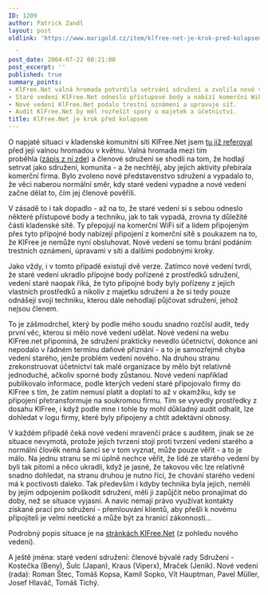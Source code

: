 ```yaml
---
ID: 1209
author: Patrick Zandl
layout: post
oldlink: 'https://www.marigold.cz/item/klfree-net-je-krok-pred-kolapsem

  '
post_date: 2004-07-22 08:21:00
post_excerpt: ''
published: true
summary_points:
- KlFree.Net valná hromada potvrdila setrvání sdružení a zvolila nové vedení.
- Staré vedení KlFree.Net odneslo přístupové body a nabízí komerční WiFi.
- Nové vedení KlFree.Net podalo trestní oznámení a upravuje síť.
- Audit KlFree.Net by měl rozřešit spory o majetek a účetnictví.
title: KlFree.Net je krok před kolapsem
---
```


<p>
O napjaté situaci v kladenské komunitní síti KlFree.Net jsem <a href="/item/klfree-net-jako-eserocko-nebo-obcanske-sdruzeni">tu již referoval</a> před její valnou hromadou v květnu. Valná hromada mezi tím proběhla (<a href="http://www.klfree.net/view.php?cisloclanku=2004052602">zápis z ní zde</a>) a členové sdružení se shodli na tom, že hodlají setrvat jako sdružení, komunita - a že nechtějí, aby jejich aktivity přebírala komerční firma. Bylo zvoleno nové představenstvo sdružení a vypadalo to, že věci naberou normální směr, kdy staré vedení vypadne a nové vedení začne dělat to, čím jej členové pověřili. </p>
<p>
V zásadě to i tak dopadlo - až na to, že staré vedení si s sebou odneslo některé přístupové body a techniku, jak to tak vypadá, zrovna ty důležité části kladenské sítě. Ty přepojují na komerční WiFi síť a lidem připojeným přes tyto přípojné body nabízejí připojení z komerční sítě s poukazem na to, že KlFree je nemůže nyní obsluhovat. Nové vedení se tomu brání podáním trestních oznámení, úpravami v síti a dalšími podobnými kroky. </p>
<p>
Jako vždy, i v tomto případě existují dvě verze. Zatímco nové vedení tvrdí, že staré vedení ukradlo přípojné body pořízené z prostředků sdružení, vedení staré naopak říká, že tyto přípojné body byly pořízeny z jejich vlastních prostředků a nikoliv z majetku sdružení a že si tedy pouze odnášejí svoji techniku, kterou dále nehodlají půjčovat sdružení, jehož nejsou členem. </p>
<p>
To je zášmodrchel, který by podle mého soudu snadno rozčísl audit, tedy první věc, kterou si mělo nové vedení udělat. Nové vedení na webu KlFree.net připomíná, že sdružení prakticky nevedlo účetnictví, dokonce ani nepodalo v řádném termínu daňové přiznání - a to je samozřejmě chyba vedení starého, jenže problém vedení nového. Na druhou stranu zrekonstruovat účetnictví tak malé organizace by mělo být relativně jednoduché, ačkoliv sporné body zůstanou. Nové vedení například publikovalo informace, podle kterých vedení staré připojovalo firmy do KlFree s tím, že zatím nemusí platit a doplatí to až v okamžiku, kdy se připojení přetransformuje na soukromou firmu. Tím se vyvedly prostředky z dosahu KlFree, i když podle mne i tohle by mohl důkladný audit odhalit, lze dohledat v logu firmy, které byly připojeny a chtít adektávní obnosy. </p>
<p>
V každém případě čeká nové vedení mravenčí práce s auditem, jinak se ze situace nevymotá, protože jejich tvrzení stojí proti tvrzení vedení starého a normální člověk nemá šanci se v tom vyznat, může pouze věřit - a to je málo. Na jednu stranu se mi úplně nechce věřit, že lidé ze starého vedení by byli tak pitomí a něco ukradli, když je jasné, že takovou věc lze relativně snadno dohledat, na stranu druhou je nutno říci, že chování starého vedení má k poctivosti daleko. Tak především i kdyby technika byla jejich, neměli by jejím odpojením poškodit sdružení, měli ji zapůjčit nebo pronajímat do doby, než se situace vyjasní. A navíc nemají právo využívat kontakty získané prací pro sdružení - přemlouvání klientů, aby přešli k novému připojiteli je velmi neetické a může být za hranicí zákonnosti... </p>
<p>
Podrobný popis situace je na <a href="http://www.klfree.net/">stránkách KlFree.Net</a> (z pohledu nového vedení). </p>
<p>
A ještě jména: staré vedení sdružení: členové bývalé rady Sdružení - Kostečka (Beny), Šulc (Japan), Kraus (Viperx), Mraček (Jenik). Nové vedení (rada): Roman Štec, Tomáš Kopsa, Kamil Sopko, Vít Hauptman, Pavel Müller, Josef Hlaváč, Tomáš Tichý.</p>